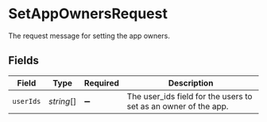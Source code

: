 # SetAppOwnersRequest

The request message for setting the app owners.


## Fields

| Field                                                           | Type                                                            | Required                                                        | Description                                                     |
| --------------------------------------------------------------- | --------------------------------------------------------------- | --------------------------------------------------------------- | --------------------------------------------------------------- |
| `userIds`                                                       | *string*[]                                                      | :heavy_minus_sign:                                              | The user_ids field for the users to set as an owner of the app. |
